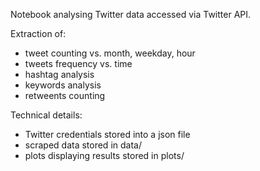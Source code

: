 Notebook analysing Twitter data accessed via Twitter API.

Extraction of:
- tweet counting vs. month, weekday, hour
- tweets frequency vs. time
- hashtag analysis
- keywords analysis
- retweents counting

Technical details:
- Twitter credentials stored into a json file
- scraped data stored in data/
- plots displaying results stored in plots/
